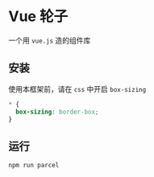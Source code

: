# Vue 轮子

一个用  `vue.js` 造的组件库

## 安装

使用本框架前，请在 `css` 中开启 `box-sizing`

```css
* {
  box-sizing: border-box;
}
```

## 运行

`npm run parcel`